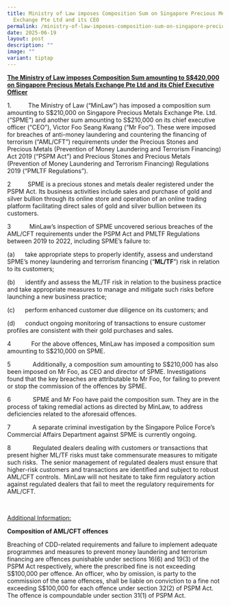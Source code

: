 ```yaml
---
title: Ministry of Law imposes Composition Sum on Singapore Precious Metals
  Exchange Pte Ltd and its CEO
permalink: /ministry-of-law-imposes-composition-sum-on-singapore-precious-metals-exchange-pte-ltd-and-its-ceo/
date: 2025-06-19
layout: post
description: ""
image: ""
variant: tiptap
---
```

<p><strong><u>The Ministry of Law imposes Composition Sum amounting to S$420,000 on Singapore Precious Metals Exchange Pte Ltd and its Chief Executive Officer</u></strong>
</p>
<p></p>
<p>1.&nbsp; &nbsp;&nbsp;&nbsp;&nbsp;&nbsp;&nbsp;&nbsp; The Ministry of Law
(“MinLaw”) has imposed a composition sum amounting to S$210,000 on Singapore
Precious Metals Exchange Pte. Ltd. (“SPME”) and another sum amounting to
S$210,000 on its chief executive officer (“CEO”), Victor Foo Seang Kwang
(“Mr Foo”). These were imposed for breaches of anti-money laundering and
countering the financing of terrorism (“AML/CFT”) requirements under the
Precious Stones and Precious Metals (Prevention of Money Laundering and
Terrorism Financing) Act 2019 (“PSPM Act”) and Precious Stones and Precious
Metals (Prevention of Money Laundering and Terrorism Financing) Regulations
2019 (“PMLTF Regulations”).</p>
<p></p>
<p>2&nbsp;&nbsp;&nbsp;&nbsp;&nbsp;&nbsp;&nbsp;&nbsp;&nbsp; SPME is a precious
stones and metals dealer registered under the PSPM Act. Its business activities
include sales and purchase of gold and silver bullion through its online
store and operation of an online trading platform facilitating direct sales
of gold and silver bullion between its customers.</p>
<p></p>
<p>3&nbsp;&nbsp;&nbsp;&nbsp;&nbsp;&nbsp;&nbsp;&nbsp;&nbsp;&nbsp;&nbsp;MinLaw’s
inspection of SPME uncovered serious breaches of the AML/CFT requirements
under the PSPM Act and PMLTF Regulations between 2019 to 2022, including
SPME’s failure to:&nbsp;</p>
<p></p>
<p>(a)&nbsp;&nbsp;&nbsp;&nbsp;&nbsp; take appropriate steps to properly identify,
assess and understand SPME’s money laundering and terrorism financing (“<strong>ML/TF</strong>”)
risk in relation to its customers;</p>
<p></p>
<p>(b)&nbsp;&nbsp;&nbsp;&nbsp;&nbsp; identify and assess the ML/TF risk in
relation to the business practice and take appropriate measures to manage
and mitigate such risks before launching a new business practice;</p>
<p></p>
<p>(c)&nbsp;&nbsp;&nbsp;&nbsp;&nbsp; perform enhanced customer due diligence
on its customers; and</p>
<p></p>
<p>(d)&nbsp;&nbsp;&nbsp;&nbsp;&nbsp; conduct ongoing monitoring of transactions
to ensure customer profiles are consistent with their gold purchases and
sales.</p>
<p></p>
<p>4&nbsp;&nbsp;&nbsp;&nbsp;&nbsp;&nbsp;&nbsp;&nbsp;&nbsp;&nbsp;&nbsp;&nbsp;For
the above offences, MinLaw has imposed a composition sum amounting to S$210,000
on SPME.</p>
<p></p>
<p>5&nbsp;&nbsp;&nbsp;&nbsp;&nbsp;&nbsp;&nbsp;&nbsp;&nbsp;&nbsp;&nbsp;&nbsp;
Additionally, a composition sum amounting to S$210,000 has also been imposed
on Mr Foo, as CEO and director of SPME. Investigations found that the key
breaches are attributable to Mr Foo, for failing to prevent or stop the
commission of the offences by SPME.&nbsp;</p>
<p></p>
<p>6&nbsp;&nbsp;&nbsp;&nbsp;&nbsp;&nbsp;&nbsp;&nbsp;&nbsp;&nbsp;&nbsp;&nbsp;
SPME and Mr Foo have paid the composition sum. They are in the process
of taking remedial actions as directed by MinLaw, to address deficiencies
related to the aforesaid offences.</p>
<p></p>
<p>7&nbsp;&nbsp;&nbsp;&nbsp;&nbsp;&nbsp;&nbsp;&nbsp;&nbsp;&nbsp;&nbsp;&nbsp;
A separate criminal investigation by the Singapore Police Force’s Commercial
Affairs Department against SPME is currently ongoing.</p>
<p></p>
<p>8&nbsp;&nbsp;&nbsp;&nbsp;&nbsp;&nbsp;&nbsp;&nbsp;&nbsp;&nbsp;&nbsp;&nbsp;
Regulated dealers dealing with customers or transactions that present higher
ML/TF risks must take commensurate measures to mitigate such risks.&nbsp;
The senior management of regulated dealers must ensure that higher-risk
customers and transactions are identified and subject to robust AML/CFT
controls.&nbsp; MinLaw will not hesitate to take firm regulatory action
against regulated dealers that fail to meet the regulatory requirements
for AML/CFT.</p>
<p>&nbsp;&nbsp;&nbsp;&nbsp;&nbsp;&nbsp;&nbsp;&nbsp;&nbsp;&nbsp;&nbsp;&nbsp;&nbsp;&nbsp;&nbsp;&nbsp;&nbsp;</p>
<p><u>Additional Information:</u>
</p>
<p></p>
<p><strong>Composition of AML/CFT offences</strong>
</p>
<p></p>
<p>Breaching of CDD-related requirements and failure to implement adequate
programmes and measures to prevent money laundering and terrorism financing
are offences punishable under sections 16(6) and 19(3) of the PSPM Act
respectively, where the prescribed fine is not exceeding S$100,000 per
offence. An officer, who by omission, is party to the commission of the
same offences, shall be liable on conviction to a fine not exceeding S$100,000
for each offence under section 32(2) of PSPM Act. The offence is compoundable
under section 31(1) of PSPM Act.</p>